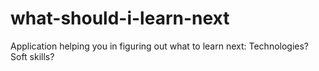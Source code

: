 # what-should-i-learn-next
Application helping you in figuring out what to learn next: Technologies? Soft skills?
